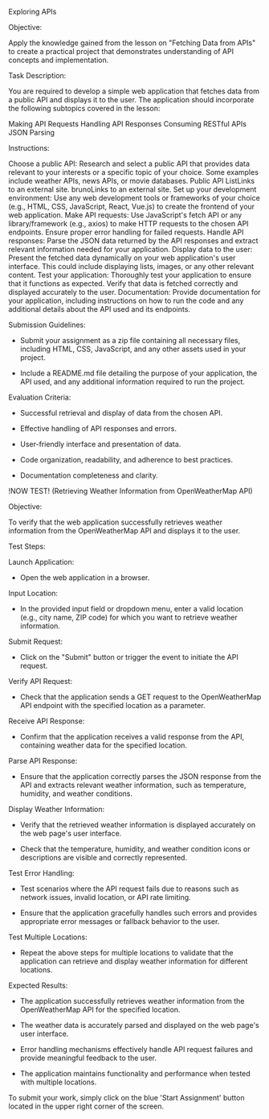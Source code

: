 Exploring APIs

 

Objective:  

Apply the knowledge gained from the lesson on "Fetching Data from APIs" to create a practical project that demonstrates understanding of API concepts and implementation.

 

Task Description:  

You are required to develop a simple web application that fetches data from a public API and displays it to the user. The application should incorporate the following subtopics covered in the lesson:

 

Making API Requests
Handling API Responses
Consuming RESTful APIs
JSON Parsing
 

Instructions:

Choose a public API: Research and select a public API that provides data relevant to your interests or a specific topic of your choice. Some examples include weather APIs, news APIs, or movie databases.
Public API ListLinks to an external site.
brunoLinks to an external site.
Set up your development environment: Use any web development tools or frameworks of your choice (e.g., HTML, CSS, JavaScript, React, Vue.js) to create the frontend of your web application.
Make API requests: Use JavaScript's fetch API or any library/framework (e.g., axios) to make HTTP requests to the chosen API endpoints. Ensure proper error handling for failed requests.
Handle API responses: Parse the JSON data returned by the API responses and extract relevant information needed for your application.
Display data to the user: Present the fetched data dynamically on your web application's user interface. This could include displaying lists, images, or any other relevant content.
Test your application: Thoroughly test your application to ensure that it functions as expected. Verify that data is fetched correctly and displayed accurately to the user.
Documentation: Provide documentation for your application, including instructions on how to run the code and any additional details about the API used and its endpoints.
 

Submission Guidelines:

- Submit your assignment as a zip file containing all necessary files, including HTML, CSS, JavaScript, and any other assets used in your project.

- Include a README.md file detailing the purpose of your application, the API used, and any additional information required to run the project.

 

Evaluation Criteria:

- Successful retrieval and display of data from the chosen API.

- Effective handling of API responses and errors.

- User-friendly interface and presentation of data.

- Code organization, readability, and adherence to best practices.

- Documentation completeness and clarity.

 

!NOW TEST!
(Retrieving Weather Information from OpenWeatherMap API)

 

Objective:  

To verify that the web application successfully retrieves weather information from the OpenWeatherMap API and displays it to the user.

 

Test Steps:

Launch Application:
   - Open the web application in a browser.

Input Location:
   - In the provided input field or dropdown menu, enter a valid location (e.g., city name, ZIP code) for which you want to retrieve weather information.

Submit Request:
   - Click on the "Submit" button or trigger the event to initiate the API request.

Verify API Request:
   - Check that the application sends a GET request to the OpenWeatherMap API endpoint with the specified location as a parameter.

Receive API Response:
   - Confirm that the application receives a valid response from the API, containing weather data for the specified location.

Parse API Response:
   - Ensure that the application correctly parses the JSON response from the API and extracts relevant weather information, such as temperature, humidity, and weather conditions.

Display Weather Information:
   - Verify that the retrieved weather information is displayed accurately on the web page's user interface.

   - Check that the temperature, humidity, and weather condition icons or descriptions are visible and correctly represented.

Test Error Handling:
   - Test scenarios where the API request fails due to reasons such as network issues, invalid location, or API rate limiting.

   - Ensure that the application gracefully handles such errors and provides appropriate error messages or fallback behavior to the user.

Test Multiple Locations:
   - Repeat the above steps for multiple locations to validate that the application can retrieve and display weather information for different locations.

 

Expected Results:

- The application successfully retrieves weather information from the OpenWeatherMap API for the specified location.

- The weather data is accurately parsed and displayed on the web page's user interface.

- Error handling mechanisms effectively handle API request failures and provide meaningful feedback to the user.

- The application maintains functionality and performance when tested with multiple locations.

 

To submit your work, simply click on the blue 'Start Assignment' button located in the upper right corner of the screen.

